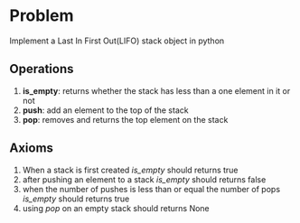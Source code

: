 # Problem
Implement a Last In First Out(LIFO) stack object in python

## Operations
1. **is_empty**:  returns whether the stack has less than a one element in it or not
2. **push**: add an element to the top of the stack
3. **pop**: removes and returns the top element on the stack

## Axioms
1. When a stack is first created *is_empty* should returns true
2. after pushing an element to a stack *is_empty* should returns false
3. when the number of pushes is less than or equal the number of pops *is_empty* should returns true
4. using *pop* on an empty stack should returns None
